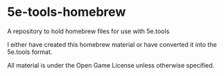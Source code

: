 # 5e-tools-homebrew

A repository to hold homebrew files for use with 5e.tools

I either have created this homebrew material or have converted it into the 5e.tools format.

All material is under the Open Game License unless otherwise specified.
